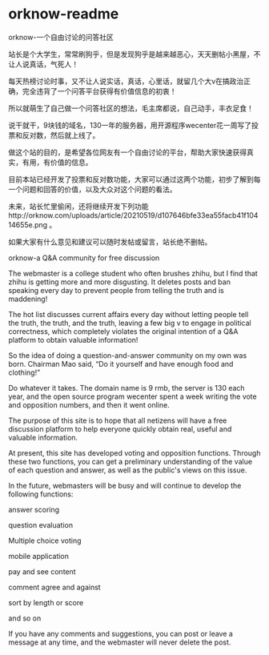 # orknow-readme
orknow-一个自由讨论的问答社区

站长是个大学生，常常刷狗乎，但是发现狗乎是越来越恶心，天天删帖小黑屋，不让人说真话，气死人！

每天热榜讨论时事，又不让人说实话，真话，心里话，就留几个大v在搞政治正确，完全违背了一个问答平台获得有价值信息的初衷！

所以就萌生了自己做一个问答社区的想法，毛主席都说，自己动手，丰衣足食！

说干就干，9块钱的域名，130一年的服务器，用开源程序wecenter花一周写了投票和反对数，然后就上线了。

做这个站的目的，是希望各位网友有一个自由讨论的平台，帮助大家快速获得真实，有用，有价值的信息。

目前本站已经开发了投票和反对数功能，大家可以通过这两个功能，初步了解到每一个问题和回答的价值，以及大众对这个问题的看法。

未来，站长忙里偷闲，还将继续开发下列功能http://orknow.com/uploads/article/20210519/d107646bfe33ea55facb41f10414655e.png
。

如果大家有什么意见和建议可以随时发帖或留言，站长绝不删帖。







orknow-a Q&A community for free discussion

The webmaster is a college student who often brushes zhihu, but I find that zhihu is getting more and more disgusting. It deletes posts and ban speaking every day to prevent people from telling the truth and is maddening!

The hot list discusses current affairs every day without letting people tell the truth, the truth, and the truth, leaving a few big v to engage in political correctness, which completely violates the original intention of a Q&A platform to obtain valuable information!

So the idea of doing a question-and-answer community on my own was born. Chairman Mao said, “Do it yourself and have enough food and clothing!”

Do whatever it takes. The domain name is 9 rmb, the server is 130 each year, and the open source program wecenter spent a week writing the vote and opposition numbers, and then it went online.

The purpose of this site is to hope that all netizens will have a free discussion platform to help everyone quickly obtain real, useful and valuable information.

At present, this site has developed voting and opposition functions. Through these two functions, you can get a preliminary understanding of the value of each question and answer, as well as the public's views on this issue.

In the future, webmasters will be busy and will continue to develop the following functions:

answer scoring

question evaluation

Multiple choice voting

mobile application

pay and see content

comment agree and against

sort by length or score

and so on

If you have any comments and suggestions, you can post or leave a message at any time, and the webmaster will never delete the post.
